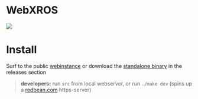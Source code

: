 # WebXROS

<img src='webxros.svg'/>

# Install 

Surf to the public [webinstance](https://) or download the [standalone binary](https://) in the releases section 

> <b>developers:</b> run `src` from local webserver, or run `./make dev` (spins up a [redbean.com](https://redbean.dev) https-server)
